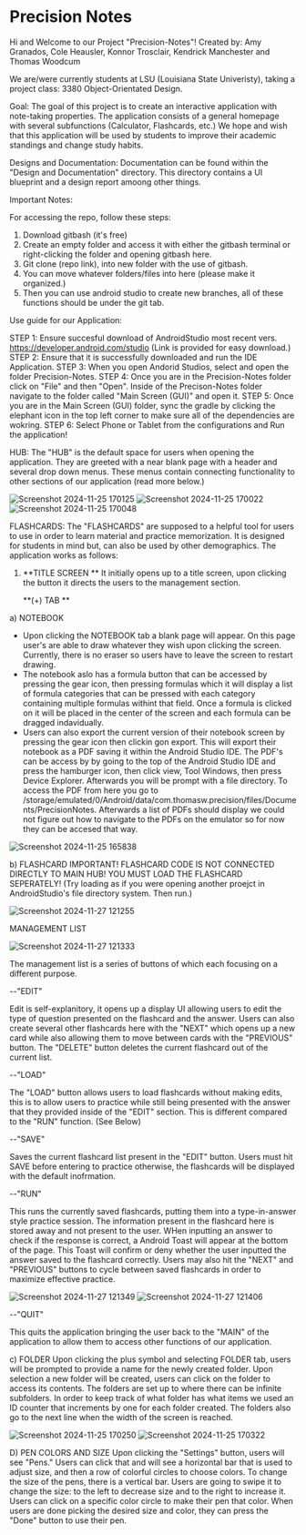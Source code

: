 # Precision Notes

Hi and Welcome to our Project "Precision-Notes"!
Created by: Amy Granados, Cole Heausler, Konnor Trosclair, Kendrick Manchester and Thomas Woodcum

We are/were currently students at LSU (Louisiana State Univeristy), taking a project class: 3380 Object-Orientated Design.


Goal: 
The goal of this project is to create an interactive application with note-taking properties. The application consists of a general homepage with several subfunctions (Calculator, Flashcards, etc.)
We hope and wish that this application will be used by students to improve their academic standings and change study habits.


Designs and Documentation:
Documentation can be found within the "Design and Documentation" directory. This directory contains a UI blueprint and a design report amoong other things.
  

Important Notes:

For accessing the repo, follow these steps:

1) Download gitbash (it's free)
2) Create an empty folder and access it with either the gitbash terminal or right-clicking the folder and opening gitbash here. 
3) Git clone (repo link), into new folder with the use of gitbash.
4) You can move whatever folders/files into here (please make it organized.)
5) Then you can use android studio to create new branches, all of these functions should be under the git tab.
   
Use guide for our Application:

  STEP 1: Ensure succesful download of AndroidStudio most recent vers. https://developer.android.com/studio (Link is provided for easy download.)
  STEP 2: Ensure that it is successfully downloaded and run the IDE Application.
  STEP 3: When you open Andorid Studios, select and open the folder Precision-Notes.
  STEP 4: Once you are in the Precision-Notes folder click on "File" and then "Open". Inside of the Precison-Notes folder navigate to the folder called "Main Screen (GUI)" and open it. 
  STEP 5: Once you are in the Main Screen (GUI) folder, sync the gradle by clicking the elephant icon in the top left corner to make sure all of the dependencies are wokring.
  STEP 6: Select Phone or Tablet from the configurations and Run the application!
  
  HUB:
    The "HUB" is the default space for users when opening the application. They are greeted with a near blank page with a header and several drop down menus. These menus contain connecting functionality to other sections of our application (read more below.)

![Screenshot 2024-11-25 170125](https://github.com/user-attachments/assets/cb2c1992-8a26-47cd-9d69-a39770ac7d15)
![Screenshot 2024-11-25 170022](https://github.com/user-attachments/assets/eb2e8114-a99d-4cde-9099-81795217dd15)
![Screenshot 2024-11-25 170048](https://github.com/user-attachments/assets/4a082cf7-8426-4af3-af4b-d5d23eaa2b2a)

  FLASHCARDS:
    The "FLASHCARDS" are supposed to a helpful tool for users to use in order to learn material and practice memorization. It is designed for students in mind but, can also be used by other demographics.
    The application works as follows:

   1)  **TITLE SCREEN **
        It initially opens up to a title screen, upon clicking the button it directs the users to the management section.

        **(+) TAB **

a) NOTEBOOK
  - Upon clicking the NOTEBOOK tab a blank page will appear. On this page user's are able to draw whatever they wish upon clicking the screen. Currently, there is no eraser so users have to leave the screen to restart drawing.
  - The notebook aslo has a formula button that can be accessed by pressing the gear icon, then pressing formulas which it will display a list of formula categories that can be pressed with each category containing multiple formulas withint that field. Once a formula is clicked on it will be placed in the center of the screen and each formula can be dragged indavidually.
  - Users can also export the current version of their notebook screen by pressing the gear icon then clickin gon export. This will export their notebook as a PDF saving it within the Android Studio IDE. The PDF's can be access by by going to the top of the Android Studio IDE and press the hamburger icon, then click view, Tool Windows, then press Device Explorer. Afterwards you will be prompt with a file directory. To access the PDF from here you go to /storage/emulated/0/Android/data/com.thomasw.precision/files/Documents/PrecisionNotes. Afterwards a list of PDFs should display we could not figure out how to navigate to the PDFs on the emulator so for now they can be accesed that way.

  ![Screenshot 2024-11-25 165838](https://github.com/user-attachments/assets/3a5bf3ec-f41f-4c18-bc43-b757da558502)

b) FLASHCARD 
  IMPORTANT! FLASHCARD CODE IS NOT CONNECTED DIRECTLY TO MAIN HUB! YOU MUST LOAD THE FLASHCARD SEPERATELY! (Try loading as if you were opening another proejct in AndroidStudio's file directory system. Then run.)

![Screenshot 2024-11-27 121255](https://github.com/user-attachments/assets/9472509f-d9a1-4af5-8a48-00350e51b4e4)

   MANAGEMENT LIST

![Screenshot 2024-11-27 121333](https://github.com/user-attachments/assets/f55cf476-8a00-4146-989f-682dd0c4475e)

  
  The management list is a series of buttons of which each focusing on a different purpose.

  --"EDIT"
            
   Edit is self-explanitory, it opens up a display UI allowing users to edit the type of question presented on the flashcard and the answer. Users can also create several other flashcards here with the "NEXT" which opens up a new card while also allowing them to move between cards with the "PREVIOUS" button. The "DELETE" button deletes the current flashcard out of the current list.

  --"LOAD"
            
   The "LOAD" button allows users to load flashcards without making edits, this is to allow users to practice while still being presented with the answer that they provided inside of the "EDIT" section. This is different compared to the "RUN" function. (See Below)

  --"SAVE"
           
   Saves the current flashcard list present in the "EDIT" button. Users must hit SAVE before entering to practice otherwise, the flashcards will be displayed with the default inofrmation. 

   --"RUN"
           
   This runs the currently saved flashcards, putting them into a type-in-answer style practice session. The information present in the flashcard here is stored away and not present to the user. WHen inputting an answer to check if the response is correct, a Android Toast will appear at the bottom of the page. This Toast will confirm or deny whether the user inputted the answer saved to the flashcard correctly. Users may also hit the "NEXT" and "PREVIOUS" buttons to cycle between saved flashcards in order to maximize effective practice.
   
![Screenshot 2024-11-27 121349](https://github.com/user-attachments/assets/7b968837-3af4-4461-b243-afc64ecd25ff)
![Screenshot 2024-11-27 121406](https://github.com/user-attachments/assets/df90d740-ce13-441e-bcce-8ca1649b6add)

   --"QUIT"
            
   This quits the application bringing the user back to the "MAIN" of the application to allow them to access other functions of our application.

c) FOLDER
    Upon clicking the plus symbol and selecting FOLDER tab, users will be prompted to provide a name for the newly created folder. Upon selection a new folder will be created, users can click on the folder to access its contents. The folders are set up to where there can be infinite subfolders. In order to keep track of what folder has what items we used an ID counter that increments by one for each folder created. The folders also go to the next line when the width of the screen is reached.

  ![Screenshot 2024-11-25 170250](https://github.com/user-attachments/assets/48eb23b6-99c8-4501-a46d-9d0f4481d0ce)
  ![Screenshot 2024-11-25 170322](https://github.com/user-attachments/assets/6ef75ca5-abec-49b0-8107-e31636b08423)

D) PEN COLORS AND SIZE
Upon clicking the "Settings" button, users will see "Pens." Users can click that and will see a horizontal bar that is used to adjust size, and then a row of colorful circles to choose colors. To change the size of the pens, there is a vertical bar. Users are going to swipe it to change the size: to the left to decrease size and to the right to increase it. Users can click on a specific color circle to make their pen that color. When users are done picking the desired size and color, they can press the "Done" button to use their pen.
              




    
    
    
